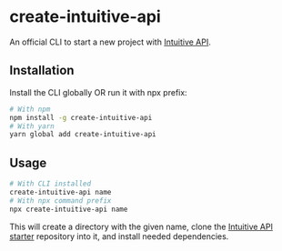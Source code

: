 # create-intuitive-api

An official CLI to start a new project with [Intuitive API](https://github.com/PizzaBossXD/intuitive-api).

## Installation

Install the CLI globally OR run it with npx prefix:

```sh
# With npm
npm install -g create-intuitive-api
# With yarn
yarn global add create-intuitive-api
```

## Usage

```sh
# With CLI installed
create-intuitive-api name
# With npx command prefix
npx create-intuitive-api name
```

This will create a directory with the given name, clone the [Intuitive API starter](https://github.com/PizzaBossXD/intuitive-api) repository into it, and install needed dependencies.

